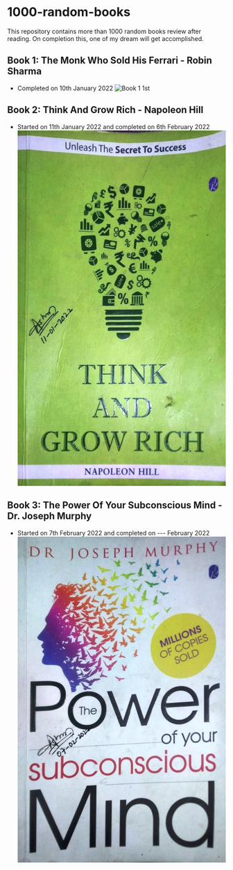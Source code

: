 # 1000-random-books
This repository contains more than 1000 random books review after reading. 
On completion this, one of my dream will get accomplished.




## Book 1: The Monk Who Sold His Ferrari - Robin Sharma
- Completed on 10th January 2022
![Book 1 1st](images/book-0001.jpg)


## Book 2: Think And Grow Rich - Napoleon Hill
- Started on 11th January 2022 and completed on 6th February 2022
![Book 2 2nd](images/book-0002.jpg)


## Book 3: The Power Of Your Subconscious Mind - Dr. Joseph Murphy
- Started on 7th February 2022 and completed on --- February 2022
![Book 3 3rd](images/book-0003.jpg)
